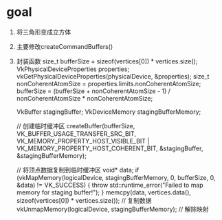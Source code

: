 # goal

 1. 将三角形变成立方体
 2. 主要修改createCommandBuffers()
 3. 封装函数
    size_t bufferSize = sizeof(vertices[0]) * vertices.size();
    VkPhysicalDeviceProperties properties;
    vkGetPhysicalDeviceProperties(physicalDevice, &properties);
    size_t nonCoherentAtomSize = properties.limits.nonCoherentAtomSize;
    bufferSize = (bufferSize + nonCoherentAtomSize - 1) / nonCoherentAtomSize * nonCoherentAtomSize;

    VkBuffer stagingBuffer;
    VkDeviceMemory stagingBufferMemory;

    // 创建临时缓冲区
    createBuffer(bufferSize, VK_BUFFER_USAGE_TRANSFER_SRC_BIT,
        VK_MEMORY_PROPERTY_HOST_VISIBLE_BIT | VK_MEMORY_PROPERTY_HOST_COHERENT_BIT,
        &stagingBuffer, &stagingBufferMemory);

    // 将顶点数据复制到临时缓冲区
    void* data;
    if (vkMapMemory(logicalDevice, stagingBufferMemory, 0, bufferSize, 0, &data) != VK_SUCCESS) {
        throw std::runtime_error("Failed to map memory for staging buffer!");
    }
    memcpy(data, vertices.data(), sizeof(vertices[0]) * vertices.size()); // 复制数据
    vkUnmapMemory(logicalDevice, stagingBufferMemory); // 解除映射

<!--stackedit_data:
eyJoaXN0b3J5IjpbMTY0Nzc3MTgwNSwtNzU5ODkzMDZdfQ==
-->